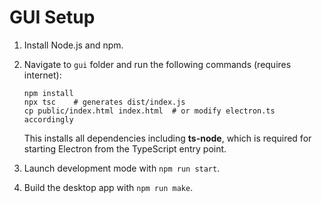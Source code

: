 # GUI Setup

1. Install Node.js and npm.
2. Navigate to `gui` folder and run the following commands (requires internet):

   ```
   npm install
   npx tsc    # generates dist/index.js
   cp public/index.html index.html  # or modify electron.ts accordingly
   ```

   This installs all dependencies including **ts-node**, which is required for starting
   Electron from the TypeScript entry point.
3. Launch development mode with `npm run start`.
4. Build the desktop app with `npm run make`.

